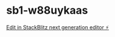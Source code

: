 # sb1-w88uykaas

[Edit in StackBlitz next generation editor ⚡️](https://stackblitz.com/~/github.com/svk-cu-nlp/sb1-w88uykaas)
